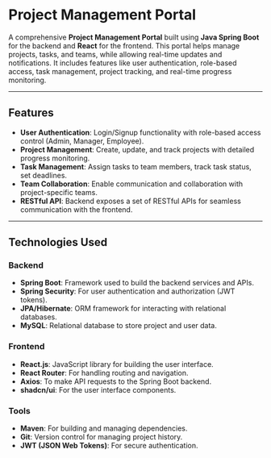 # Project Management Portal

A comprehensive **Project Management Portal** built using **Java Spring Boot** for the backend and **React** for the frontend. This portal helps manage projects, tasks, and teams, while allowing real-time updates and notifications. It includes features like user authentication, role-based access, task management, project tracking, and real-time progress monitoring.

---

## Features

- **User Authentication**: Login/Signup functionality with role-based access control (Admin, Manager, Employee).
- **Project Management**: Create, update, and track projects with detailed progress monitoring.
- **Task Management**: Assign tasks to team members, track task status, set deadlines.
- **Team Collaboration**: Enable communication and collaboration with project-specific teams.
- **RESTful API**: Backend exposes a set of RESTful APIs for seamless communication with the frontend.

---

## Technologies Used

### Backend
- **Spring Boot**: Framework used to build the backend services and APIs.
- **Spring Security**: For user authentication and authorization (JWT tokens).
- **JPA/Hibernate**: ORM framework for interacting with relational databases.
- **MySQL**: Relational database to store project and user data.

### Frontend
- **React.js**: JavaScript library for building the user interface.
- **React Router**: For handling routing and navigation.
- **Axios**: To make API requests to the Spring Boot backend.
- **shadcn/ui**: For the user interface components.

### Tools
- **Maven**: For building and managing dependencies.
- **Git**: Version control for managing project history.
- **JWT (JSON Web Tokens)**: For secure authentication.
